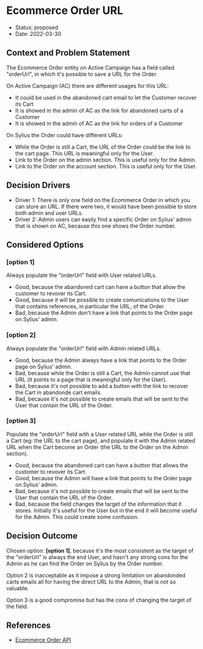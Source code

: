 # Ecommerce Order URL

* Status: proposed
* Date: 2022-03-30

## Context and Problem Statement

The Ecommerce Order entity on Active Campaign has a field called "orderUrl", in which it's possible to save a URL for the Order.

On Active Campaign (AC) there are different usages for this URL:
* It could be used in the abandoned cart email to let the Customer recover its Cart
* It is showed in the admin of AC as the link for abandoned carts of a Customer
* It is showed in the admin of AC as the link for orders of a Customer

On Sylius the Order could have different URLs:
* While the Order is still a Cart, the URL of the Order could be the link to the cart page. This URL is meaningful only for the User.
* Link to the Order on the admin section. This is useful only for the Admin.
* Link to the Order on the account section. This is useful only for the User.

## Decision Drivers

* Driver 1: There is only one field on the Ecommerce Order in which you can store an URL. If there were two, it would have been possible to store both admin and user URLs. 
* Driver 2: Admin users can easily find a specific Order on Sylius' admin that is shown on AC, because this one shows the Order number. 

## Considered Options

### [option 1]

Always populate the "orderUrl" field with User related URLs. 

* Good, because the abandoned cart can have a button that allow the customer to revover its Cart.
* Good, because it will be possible to create comunications to the User that contains references, in particular the URL, of the Order.
* Bad, because the Admin don't have a link that points to the Order page on Sylius' admin.

### [option 2]

Always populate the "orderUrl" field with Admin related URLs. 

* Good, because the Admin always have a link that points to the Order page on Sylius' admin.
* Bad, because while the Order is still a Cart, the Admin cannot use that URL (it points to a page that is meaningful only for the User).
* Bad, because it's not possible to add a button with the link to recover the Cart in abandonde cart emails.
* Bad, because it's not possible to create emails that will be sent to the User that contain the URL of the Order.

### [option 3]

Populate the "orderUrl" field with a User related URL while the Order is still a Cart (eg: the URL to the cart page), and populate it with the Admin related URL when the Cart become an Order (the URL to the Order on the Admin section).

* Good, because the abandoned cart can have a button that allows the customer to revover its Cart.
* Good, because the Admin will have a link that points to the Order page on Sylius' admin.
* Bad, because it's not possible to create emails that will be sent to the User that contain the URL of the Order.
* Bad, because the field changes the target of the information that it stores. Initially it's useful for the User but in the end it will become useful for the Admin. This could create some confusion.

## Decision Outcome

Chosen option: **[option 1]**, because it's the most consistent as the target of the "orderUrl" is always the end User, and hasn't any strong cons for the Admin as he can find the Order on Sylius by the Order number.

Option 2 is inacceptable as it impose a strong limitation on abandonded carts emails all for having the direct URL to the Admin, that is not so valuable.

Option 3 is a good compromise but has the cons of changing the target of the field.

## References

* [Ecommerce Order API](https://developers.activecampaign.com/reference/create-order)

